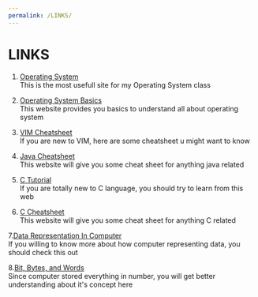 ```yaml
---
permalink: /LINKS/
---
```


# LINKS
1. [Operating System](https://os.vlsm.org/)\
This is the most usefull site for my Operating System class

2. [Operating System Basics](https://www.studytonight.com/operating-system/)\
This website provides you basics to understand all about operating system

3. [VIM Cheatsheet](https://devhints.io/vim)\
If you are new to VIM, here are some cheatsheet u might want to know

4. [Java Cheatsheet](https://www.codecademy.com/resources/cheatsheets/language/java)\
This website will give you some cheat sheet for anything java related

5. [C Tutorial](https://www.tutorialspoint.com/cprogramming/index.htm)\
If you are totally new to C language, you should try to learn from this web

6. [C Cheatsheet](https://developerinsider.co/c-programming-language-cheat-sheet/)\
This website will give you some cheat sheet for anything C related

7.[Data Representation In Computer](https://home.adelphi.edu/~siegfried/cs170/170l1.pdf)\
If you willing to know more about how computer representing data, you should check this out

8.[Bit, Bytes, and Words](https://codesteps.com/2018/08/11/computer-concepts-bits-bytes-and-words/)\
Since computer stored everything in number, you will get better understanding about it's concept here
